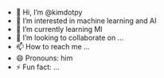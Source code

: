 - 👋 Hi, I’m @kimdotpy
- 👀 I’m interested in machine learning and AI
- 🌱 I’m currently learning Ml 
- 💞️ I’m looking to collaborate on ...
- 📫 How to reach me ...
- 😄 Pronouns: him
- ⚡ Fun fact: ...

<!---
kimdotpy/kimdotpy is a ✨ special ✨ repository because its `README.md` (this file) appears on your GitHub profile.
You can click the Preview link to take a look at your changes.
--->
